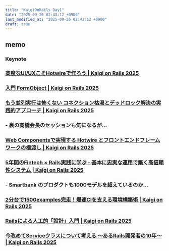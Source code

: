 ```yaml
---
title: "KaigiOnRails Day1"
date: "2025-09-26 02:43:12 +0900"
last_modified_at: "2025-09-26 02:43:12 +0900"
draft: true
---
```


## memo
### Keynote
### [高度なUI/UXこそHotwireで作ろう | Kaigi on Rails 2025](https://kaigionrails.org/2025/talks/naofumi/#day1)
### [入門 FormObject | Kaigi on Rails 2025](https://kaigionrails.org/2025/talks/expajp/#day1)
### [もう並列実行は怖くない コネクション枯渇とデッドロック解決の実践的アプローチ | Kaigi on Rails 2025](https://kaigionrails.org/2025/talks/katakyo/#day1)
### - 裏の高橋会長のセッションも気になるが…
### [Web Componentsで実現する Hotwire とフロントエンドフレームワークの橋渡し | Kaigi on Rails 2025](https://kaigionrails.org/2025/talks/kudoas/#day1)
### [5年間のFintech × Rails実践に学ぶ - 基本に忠実な運用で築く高信頼性システム | Kaigi on Rails 2025](https://kaigionrails.org/2025/talks/ohbarye/#day1)
### - Smartbank のプロダクトも1000モデルを超えているのか…
### [2分台で1500examples完走！爆速CIを支える環境構築術 | Kaigi on Rails 2025](https://kaigionrails.org/2025/talks/falcon8823/#day1)
### [Railsによる人工的「設計」入門 | Kaigi on Rails 2025](https://kaigionrails.org/2025/talks/nay/#day1)
### [今改めてServiceクラスについて考える 〜あるRails開発者の10年〜 | Kaigi on Rails 2025](https://kaigionrails.org/2025/talks/joker1007/#day1)
